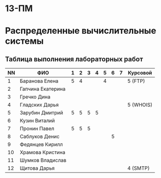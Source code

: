 # 13-ПМ
# Распределенные вычислительные системы

## Таблица выполнения лабораторных работ

| NN  | ФИО               | 1   | 2   | 3   | 4   | 5   | 6   | 7   | Курсовой  |
| --- | ----------------- | --- | --- | --- | --- | --- | --- | --- | --------- |
| 1   | Баранова Елена    | 5   | 4   |     |     | 4   |     |     | 5 (FTP)   |
| 2   | Гапчина Екатерина |     |     |     |     |     |     |     |           |
| 3   | Гречко Дина       |     |     |     |     |     |     |     |           |
| 4   | Гладских Дарья    |     |     |     |     |     |     |     | 5 (WHOIS) |
| 5   | Зарубин Дмитрий   | 5   | 5   | 5   | 5   |     |     |     |           |
| 6   | Кузин Виталий     |     |     |     |     |     |     |     |           |
| 7   | Пронин Павел      | 5   | 5   | 5   |     |     |     |     |           |
| 8   | Саблуков Денис    |     |     |     |     |     | 5   |     |           |
| 9   | Федянцев Кирилл   |     |     |     |     |     |     |     |           |
| 10  | Храмова Кристина  |     |     |     |     |     |     |     |           |
| 11  | Шумков Владислав  |     |     |     |     |     |     |     |           |
| 12  | Щитова Дарья      |     |     |     |     |     |     |     | 4 (SMTP)  |
